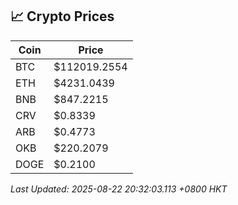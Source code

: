 ## 📈 Crypto Prices

| Coin | Price |
| ---- | ----- |
| BTC | $112019.2554 |
| ETH | $4231.0439 |
| BNB | $847.2215 |
| CRV | $0.8339 |
| ARB | $0.4773 |
| OKB | $220.2079 |
| DOGE | $0.2100 |

_Last Updated: 2025-08-22 20:32:03.113 +0800 HKT_